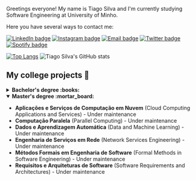 Greetings everyone! 
My name is Tiago Silva and I'm currently studying Software Engineering at University of Minho. 

Here you have several ways to contact me:

[![LinkedIn badge](https://img.shields.io/badge/LinkedIn-0077B5?style=for-the-badge&logo=linkedin&logoColor=white)](https://www.linkedin.com/in/tiago-silva-48b244248/)
[![Instagram badge](https://img.shields.io/badge/Instagram-E4405F?style=for-the-badge&logo=instagram&logoColor=white)](https://www.instagram.com/surumkata/)
[![Email badge](https://img.shields.io/badge/Microsoft_Outlook-0078D4?style=for-the-badge&logo=microsoft-outlook&logoColor=white)](mailto:a93277@alunos.uminho.pt)
[![Twitter badge](https://img.shields.io/badge/Twitter-1DA1F2?style=for-the-badge&logo=twitter&logoColor=white)](https://twitter.com/imgeremias)
[![Spotify badge](https://img.shields.io/badge/Spotify-1ED760?&style=for-the-badge&logo=spotify&logoColor=white)](https://open.spotify.com/user/1176082548)


[![Top Langs](https://github-readme-stats.vercel.app/api/top-langs/?username=surumkata&layout=compact&theme=vue-dark)](https://github.com/surumkata/github-readme-stats)
![Tiago Silva's GitHub stats](https://github-readme-stats.vercel.app/api?username=surumkata&show_icons=true&theme=vue-dark)

## My college projects :floppy_disk:
<!-- start college projects section -->
<details>
<summary><b> Bachelor's degree :books:</b></summary>
  
### 1st year
- **Programação Funcional** (Functional Programming) - ![Haskell](https://img.shields.io/badge/Haskell-5D4F85?style=for-the-badge&logo=haskell&logoColor=white)
- **Laboratórios de Informática I** (Informatic Labs I)- ![Haskell](https://img.shields.io/badge/Haskell-5D4F85?style=for-the-badge&logo=haskell&logoColor=white) - [Project](https://github.com/surumkata/motosauro)
- **Programação Imperativa** (Imperative Programming) - ![C badge](https://img.shields.io/badge/C-00599C?style=for-the-badge&logo=c&logoColor=white)
- **Laboratórios de Informática II** (Informatic Labs II)- ![C badge](https://img.shields.io/badge/C-00599C?style=for-the-badge&logo=c&logoColor=white) - [Project](https://github.com/surumkata/rastros)

### 2nd year

- **Comunicação de Dados** (Data Communication) - ![C badge](https://img.shields.io/badge/C-00599C?style=for-the-badge&logo=c&logoColor=white) - [Project](https://github.com/surumkata/shafa)
- **Programação Orientada aos Objetos** (Object Oriented Programming) - ![Java badge](https://img.shields.io/badge/Java-ED8B00?style=for-the-badge&logo=java&logoColor=white) - [Project](https://github.com/surumkata/fmpoo2021)
- **Laboratórios de Informática III** (Informatic Labs III) - ![C badge](https://img.shields.io/badge/C-00599C?style=for-the-badge&logo=c&logoColor=white) ![Java badge](https://img.shields.io/badge/Java-ED8B00?style=for-the-badge&logo=java&logoColor=white) - [Projects](https://github.com/simaocunha71/sgr-uminho)
- **Cálculo de Programas** (Program Calculation) - ![Haskell](https://img.shields.io/badge/Haskell-5D4F85?style=for-the-badge&logo=haskell&logoColor=white) ![Latex](https://img.shields.io/badge/LaTeX-47A141?style=for-the-badge&logo=LaTeX&logoColor=white) - [Project](https://github.com/simaocunha71/CP_Projeto)
- **Sistemas Operativos** (Operative Systems) - ![C badge](https://img.shields.io/badge/C-00599C?style=for-the-badge&logo=c&logoColor=white)

### 3rd year
- **Inteligência Artificial** (Artificial Intelligence) - ![prolog](https://user-images.githubusercontent.com/61991247/148315069-2ef27e5e-90f7-45da-85e7-a4cf3c9030c4.png) - [Project](https://github.com/simaocunha71/artificial-intelligent-green-distribution)
- **Desenvolvimento de Sistemas de Software** (Software Systems Development) ![Java badge](https://img.shields.io/badge/Java-ED8B00?style=for-the-badge&logo=java&logoColor=white) - [Project](https://github.com/simaocunha71/reparation-center-dss)
- **Sistemas Distribuídos** (Distributed Systems) ![Java badge](https://img.shields.io/badge/Java-ED8B00?style=for-the-badge&logo=java&logoColor=white) - [Project](https://github.com/surumkata/airport-sd)
- **Laboratórios de Informática IV** (Informatic Labs IV) ![PHP badge](https://img.shields.io/badge/PHP-777BB4?style=for-the-badge&logo=php&logoColor=white) ![SQL](https://img.shields.io/badge/MySQL-005C84?style=for-the-badge&logo=mysql&logoColor=white) ![html](https://img.shields.io/badge/HTML5-E34F26?style=for-the-badge&logo=html5&logoColor=white) ![css](https://img.shields.io/badge/CSS3-1572B6?style=for-the-badge&logo=css3&logoColor=white) - [Project](https://github.com/surumkata/addandSEEK-localizarte)
- **Comunicações por Computador** (Computer Communications) ![Java badge](https://img.shields.io/badge/Java-ED8B00?style=for-the-badge&logo=java&logoColor=white)
- **Processamento de Linguagens** (Language Processing) ![Python badge](https://img.shields.io/badge/Python-FFD43B?style=for-the-badge&logo=python&logoColor=blue) - [Project 1](https://github.com/surumkata/csvTOjson) | [Project 2](https://github.com/surumkata/plysimple)
- **Computação Gráfica** (Computer Graphics) - ![C++ badge](https://img.shields.io/badge/C%2B%2B-00599C?style=for-the-badge&logo=c%2B%2B&logoColor=white) ![OGL badge](https://img.shields.io/badge/OpenGL-FFFFFF?style=for-the-badge&logo=opengl) - [Project](https://github.com/simaocunha71/engineandgenerator3D)
- **Aprendizagem e Decisão Inteligentes** (Intelligent Learning and Decision Making) - [Project](https://github.com/simaocunha71/ADI_projeto)
- **Investigação Operacional** (Operational Research) - [Projects](https://github.com/simaocunha71/IO_Projetos)
- **Redes de Computadores** (Computer Networks)

</details>

<details open>
<summary><b> Master's degree :mortar_board:</b></summary>

- **Aplicações e Serviços de Computação em Nuvem** (Cloud Computing Applications and Services) - Under maintenance
- **Computação Paralela** (Parallel Computing) - Under maintenance
- **Dados e Aprendizagem Automática** (Data and Machine Learning) - Under maintenance
- **Engenharia de Serviços em Rede** (Network Services Engineering) - Under maintenance
- **Métodos Formais em Engenharia de Software** (Formal Methods in Software Engineering) - Under maintenance
- **Requisitos e Arquiteturas de Software** (Software Requirements and Architectures) - Under maintenance
</details>


